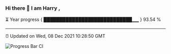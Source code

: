 ### Hi there 👋 I am Harry , 

⏳ Year progress { ████████████████████████████▁▁ } 93.54 %

---

⏰ Updated on Wed, 08 Dec 2021 10:28:50 GMT

![Progress Bar CI](https://github.com/duykhang68/duykhang68/workflows/Progress%20Bar%20CI/badge.svg)

